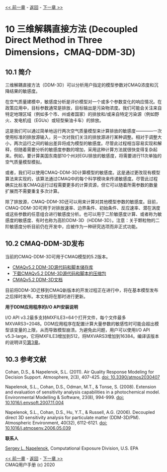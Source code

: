 
<!-- BEGIN COMMENT -->

[<< 前一章](CMAQ_UG_ch09_process_analysis.md) - [返回](README.md) - [下一章 >>](CMAQ_UG_ch11_ISAM.md)

<!-- END COMMENT -->

# 10 三维解耦直接方法 (Decoupled Direct Method in Three Dimensions，CMAQ-DDM-3D)

## 10.1 简介

三维解耦直接方法（DDM-3D）可以分析用户指定的模型参数对CMAQ浓度和沉降结果的敏感度。

在空气质量建模中，敏感度分析是评价模型对一个或多个参数变化的响应情况。在政策应用中，目标参数通常是排放，目标输出是污染物浓度。我们可能会关注来自特定地理区域（例如多个市、州或者国家）的排放和/或来自特定污染源（例如野火、发电机组（EGUs）或轻型柴油卡车）的排放。

这是我们可以通过简单地运行两次空气质量模型来计算排放的敏感度————一次使用标准的排放源输入，另一次对我们关注的排放源进行某种调整。相对于调整大小，两次运行之间的输出差异将成为模型的敏感度。尽管此过程相当容易实现和解释，但随着需要分析的敏感度参数的增加，采用这种计算方法就很快变得复杂起来。例如，要计算美国东南部10个州对EGU排放的敏感度，将需要进行11次单独的空气质量模型模拟。

或者，我们可以使用CMAQ-DDM-3D计算模型的敏感度。这是通过更改现有模型算法来实现的，该算法通过CMAQ中的每个科学模块来传递敏感度。尽管此过程确实比标准CMAQ运行过程需要更多的计算资源，但它可以随着所需参数的数量扩展而不需要重复多次计算。

除了排放源，CMAQ-DDM-3D还可以用来计算对其他模型参数的敏感度。目前，CMAQ-DDM-3D可用于对排放速率、边界条件、初始条件、反应速率、潜在涡度或这些参数的任意组合进行敏感度分析。也可以用于二阶敏感度计算、或者称为敏感度的敏感度、有时也称为高阶DDM-3D（HDDM-3D）。注意：关于颗粒物的二阶敏感度分析目前仍在开发中，应被作为一种研究选项而非正式功能。

## 10.2 CMAQ-DDM-3D发布

当前的CMAQ-DDM-3D可用于CMAQ模型的5.2版本。

* [CMAQv5.2 DDM-3D源代码和脚本储存库](https://github.com/zhifzhang/CMAQ/tree/5.2_DDM-3D)
* [下载CMAQv5.2 DDM-3D源代码和脚本的压缩包](https://github.com/zhifzhang/CMAQ/archive/5.2_DDM-3D.zip)
* [CMAQv5.2 DDM-3D文档](https://github.com/zhifzhang/CMAQ/blob/5.2_DDM-3D/DOCS/Instrumented_Docs/CMAQ_DDM.md)

目前将DDM-3D迁移到CMAQ新版本的开发过程正在进行中，将在基本模型发布之后择时发布。本文档将在那时进行更新。

**用于DDM应用程序的I/O API安装说明**

I/O API v3.2最多支持MXFILE3=64个打开文件，每个文件最多MXVARS3=2048。DDM应用程序在配置计算大量参数的敏感性时可能会超出模型该变量的上限，从而导致模型崩溃。为避免此问题，用户可以使用I/O API v5.3-large，它将MXFILE3增加到512，将MXVARS3增加到16384。编译该版本的说明详见[第3章]( CMAQ_UG_ch03_preparing_compute_environment.md#333-io-api-library )。

## 10.3 参考文献

Cohan, D.S., & Napelenok, S.L. (2011). Air Quality Response Modeling for Decision Support. Atmosphere, 2(3), 407-425. [doi: 10.3390/atmos2030407](https://www.mdpi.com/2073-4433/2/3/407)

Napelenok, S.L., Cohan, D.S., Odman, M.T., & Tonse, S. (2008). Extension and evaluation of sensitivity analysis capabilities in a photochemical model. Environmental Modelling & Software, 23(8), 994-999. [doi: 10.1016/j.envsoft.2007.11.004](https://www.sciencedirect.com/science/article/pii/S1364815207002186)

Napelenok, S.L., Cohan, D.S., Hu, Y.T., & Russell, A.G. (2006). Decoupled direct 3D sensitivity analysis for particulate matter (DDM-3D/PM). Atmospheric Environment, 40(32), 6112-6121. [doi: 10.1016/j.atmosenv.2006.05.039](https://www.sciencedirect.com/science/article/pii/S1352231006005012)

**联系人**

[Sergey L. Napelenok](mailto:napelenok.sergey@epa.gov), Computational Exposure Division, U.S. EPA

<!-- BEGIN COMMENT -->

[<< 前一章](CMAQ_UG_ch09_process_analysis.md) - [返回](README.md) - [下一章 >>](CMAQ_UG_ch11_ISAM.md)<br>
CMAQ用户手册 (c) 2020<br>

<!-- END COMMENT -->

